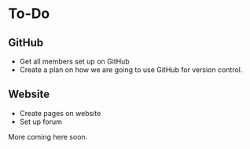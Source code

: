 # To-Do

## GitHub
- Get all members set up on GitHub
- Create a plan on how we are going to use GitHub for version control.

## Website
- Create pages on website
- Set up forum

More coming here soon.

